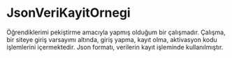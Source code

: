 # JsonVeriKayitOrnegi
Öğrendiklerimi pekiştirme amacıyla yapmış olduğum bir çalışmadır. Çalışma, bir siteye giriş varsayımı altında, giriş yapma, kayıt olma, aktivasyon kodu işlemlerini içermektedir. Json formatı, verilerin kayıt işleminde kullanılmıştır.

